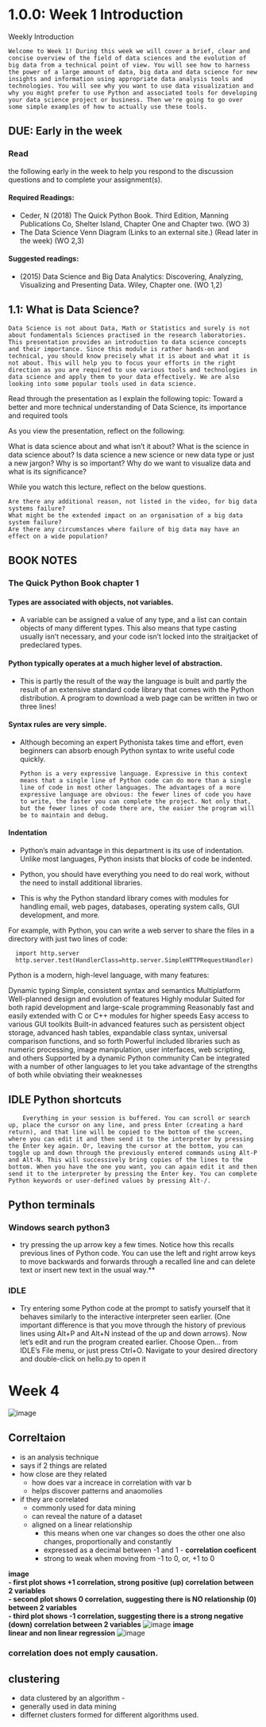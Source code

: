 # 1.0.0: Week 1 Introduction

Weekly Introduction

    Welcome to Week 1! During this week we will cover a brief, clear and concise overview of the field of data sciences and the evolution of big data from a technical point of view. You will see how to harness the power of a large amount of data, big data and data science for new insights and information using appropriate data analysis tools and technologies. You will see why you want to use data visualization and why you might prefer to use Python and associated tools for developing your data science project or business. Then we're going to go over some simple examples of how to actually use these tools.

## DUE: Early in the week

### Read 
the following early in the week to help you respond to the discussion questions and to complete your assignment(s).

#### Required Readings:
- Ceder, N (2018) The Quick Python Book. Third Edition, Manning Publications Co, Shelter Island, Chapter One and Chapter two. (WO 3)
- The Data Science Venn Diagram (Links to an external site.) (Read later in the week) (WO 2,3)
#### Suggested readings:
- (2015) Data Science and Big Data Analytics: Discovering, Analyzing, Visualizing and Presenting Data. Wiley, Chapter one. (WO 1,2)


## 1.1: What is Data Science?
    Data Science is not about Data, Math or Statistics and surely is not about fundamentals Sciences practised in the research laboratories. This presentation provides an introduction to data science concepts and their importance. Since this module is rather hands-on and technical, you should know precisely what it is about and what it is not about. This will help you to focus your efforts in the right direction as you are required to use various tools and technologies in data science and apply them to your data effectively. We are also looking into some popular tools used in data science.

    
Read through the presentation as I explain the following topic: Toward a better and more technical understanding of Data Science, its importance and required tools

 

As you view the presentation, reflect on the following:

What is data science about and what isn’t it about?
What is the science in data science about?
Is data science a new science or new data type or just a new jargon?
Why is so important?
Why do we want to visualize data and what is its significance?

While you watch this lecture, reflect on the below questions.

    Are there any additional reason, not listed in the video, for big data systems failure?
    What might be the extended impact on an organisation of a big data system failure?
    Are there any circumstances where failure of big data may have an effect on a wide population?


## BOOK NOTES
### The Quick Python Book chapter 1
#### Types are associated with objects, not variables. 
- A variable can be assigned a value of any type, and a list can contain objects of many different types. This also means that type casting usually isn’t necessary, and your code isn’t locked into the straitjacket of predeclared types.
####  Python typically operates at a much higher level of abstraction. 
- This is partly the result of the way the language is built and partly the result of an extensive standard code library that comes with the Python distribution. A program to download a web page can be written in two or three lines!
#### Syntax rules are very simple. 
- Although becoming an expert Pythonista takes time and effort, even beginners can absorb enough Python syntax to write useful code quickly.


      Python is a very expressive language. Expressive in this context means that a single line of Python code can do more than a single line of code in most other languages. The advantages of a more expressive language are obvious: the fewer lines of code you have to write, the faster you can complete the project. Not only that, but the fewer lines of code there are, the easier the program will be to maintain and debug.

#### Indentation
- Python’s main advantage in this department is its use of indentation. Unlike most languages, Python insists that blocks of code be indented.

- Python, you should have everything you need to do real work, without the need to install additional libraries. 
- This is why the Python standard library comes with modules for handling email, web pages, databases, operating system calls, GUI development, and more.

For example, with Python, you can write a web server to share the files in a directory with just two lines of code:

      import http.server
      http.server.test(HandlerClass=http.server.SimpleHTTPRequestHandler)

      
Python is a modern, high-level language, with many features:

Dynamic typing
Simple, consistent syntax and semantics
Multiplatform
Well-planned design and evolution of features
Highly modular
Suited for both rapid development and large-scale programming
Reasonably fast and easily extended with C or C++ modules for higher speeds
Easy access to various GUI toolkits
Built-in advanced features such as persistent object storage, advanced hash tables, expandable class syntax, universal comparison functions, and so forth
Powerful included libraries such as numeric processing, image manipulation, user interfaces, web scripting, and others
Supported by a dynamic Python community
Can be integrated with a number of other languages to let you take advantage of the strengths of both while obviating their weaknesses

## IDLE Python shortcuts
        Everything in your session is buffered. You can scroll or search up, place the cursor on any line, and press Enter (creating a hard return), and that line will be copied to the bottom of the screen, where you can edit it and then send it to the interpreter by pressing the Enter key again. Or, leaving the cursor at the bottom, you can toggle up and down through the previously entered commands using Alt-P and Alt-N. This will successively bring copies of the lines to the bottom. When you have the one you want, you can again edit it and then send it to the interpreter by pressing the Enter key. You can complete Python keywords or user-defined values by pressing Alt-/.

## Python terminals
### Windows search python3
-  try pressing the up arrow key a few times. Notice how this recalls previous lines of Python code. You can use the left and right arrow keys to move backwards and forwards through a recalled line and can delete text or insert new text in the usual way.**
### IDLE 
- Try entering some Python code at the prompt to satisfy yourself that it behaves similarly to the interactive interpreter seen earlier. (One important difference is that you move through the history of previous lines using Alt+P and Alt+N instead of the up and down arrows). Now let’s edit and run the program created earlier. Choose Open... from IDLE’s File menu, or just press Ctrl+O. Navigate to your desired directory and double-click on hello.py to open it
# Week 4
![image](week4_typesOfDataandAnalytics.png)

## Correltaion
- is an analysis technique
- says if 2 things are related
- how close are they related
    - how does var a increace in correlation with var b
    - helps discover patterns and anaomolies
- if they are correlated
    - commonly used for data mining 
    - can reveal the nature of a dataset
    - aligned on a linear relationship
        - this means when one var changes so does the other one also changes, proportionally and constantly
        - expressed as a decimal between -1 and 1 - **correlation coeficent**
        - strong to weak when moving from -1 to 0, or, +1 to 0

**image**  <br/>
**- first plot shows +1 correlation, strong positive (up) correlation between 2 variables** &nbsp; <br/>
**- second plot shows 0 correlation, suggesting there is NO relationship (0) between 2 variables**  <br/>
**- third plot shows -1 correlation, suggesting there is a strong negative (down) correlation between 2 variables**
![image](week4_correclationcoefficent.png)
**image <br/> linear and non linear regression**
![image](week4_overviewOfRegressionAnalysis.png)

### correlation does not emply causation.

## clustering
- data clustered by an algorithm - 
- generally used in data mining
- differnet clusters formed for different algorithms used.

